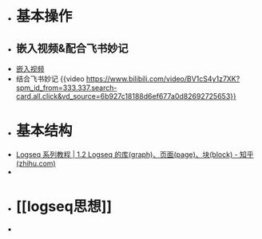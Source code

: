 - # 基本操作
- ## 嵌入视频&配合飞书妙记
- [嵌入视频](https://www.xiaohongshu.com/discovery/item/62c96f9900000000210351a7)
- 结合飞书妙记 {{video https://www.bilibili.com/video/BV1cS4y1z7XK?spm_id_from=333.337.search-card.all.click&vd_source=6b927c18188d6ef677a0d82692725653}}
- # 基本结构
- [Logseq 系列教程 | 1.2 Logseq 的库(graph)、页面(page)、块(block) - 知乎 (zhihu.com)](https://zhuanlan.zhihu.com/p/370299376)
-
- # [[logseq思想]]
-